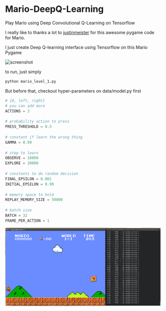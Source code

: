 # Mario-DeepQ-Learning
Play Mario using Deep Convolutional Q-Learning on Tensorflow

I really like to thanks a lot to [justinmeister](https://github.com/justinmeister/Mario-Level-1) for this awesome pygame code for Mario.

I just create Deep Q-learning interface using Tensorflow on this Mario Pygame

![screenshot](https://raw.github.com/justinmeister/Mario-Level-1/master/screenshot.png)

to run, just simply
```bash
python mario_level_1.py
```
But before that, checkout hyper-parameters on data/model.py first
```python
# {A, left, right}
# you can add more
ACTIONS = 3

# probability action to press
PRESS_THRESHOLD = 0.5

# constant if learn the wrong thing
GAMMA = 0.99

# step to learn
OBSERVE = 10000
EXPLORE = 20000

# constants to do random decision
FINAL_EPSILON = 0.001
INITIAL_EPSILON = 0.99

# memory space to hold
REPLAY_MEMORY_SIZE = 50000

# batch size
BATCH = 32
FRAME_PER_ACTION = 1
```

![screenshot](mario.png)
